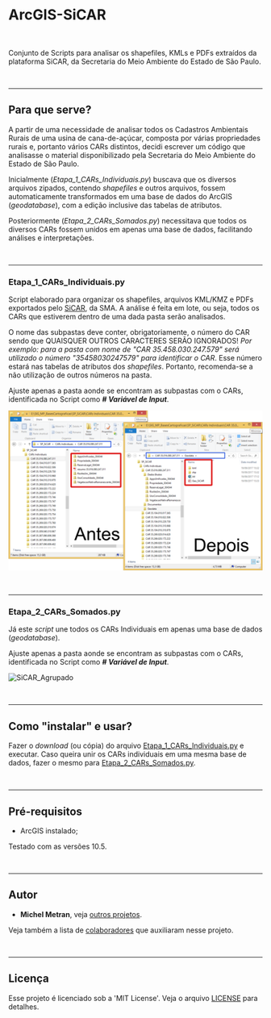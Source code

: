 # ArcGIS-SiCAR

<br>

Conjunto de Scripts para analisar os shapefiles, KMLs e PDFs extraídos da plataforma SiCAR, da Secretaria do Meio Ambiente do Estado de São Paulo.

<br>

---

## Para que serve?

A partir de uma necessidade de analisar todos os Cadastros Ambientais Rurais de uma usina de cana-de-açúcar, composta por várias propriedades rurais e, portanto vários CARs distintos, decidi escrever um código que analisasse o material disponibilizado pela Secretaria do Meio Ambiente do Estado de São Paulo.

Inicialmente (_Etapa_1_CARs_Individuais.py_) buscava que os diversos arquivos zipados, contendo _shapefiles_ e outros arquivos, fossem automaticamente transformados em uma base de dados do ArcGIS (_geodatabase_), com a edição inclusive das tabelas de atributos.

Posteriormente (_Etapa_2_CARs_Somados.py_) necessitava que todos os diversos CARs fossem unidos em apenas uma base de dados, facilitando análises e interpretações.

<br>

---

### Etapa_1_CARs_Individuais.py

Script elaborado para organizar os shapefiles, arquivos KML/KMZ e PDFs exportados pelo [SiCAR](http://www.ambiente.sp.gov.br/sicar/), da SMA.
A análise é feita em lote, ou seja, todos os CARs que estiverem dentro de uma dada pasta serão analisados.

O nome das subpastas deve conter, obrigatoriamente, o número do CAR sendo que QUAISQUER OUTROS CARACTERES SERÃO IGNORADOS! _Por exemplo: para a pasta com nome de "CAR 35.458.030.247.579" será utilizado o número "35458030247579" para identificar o CAR_. Esse número estará nas tabelas de atributos dos _shapefiles_. Portanto, recomenda-se a não utilização de outros números na pasta.

Ajuste apenas a pasta aonde se encontram as subpastas com o CARs, identificada no Script como **_# Variável de Input_**.

![SiCAR_AntesDepois](docs/screenshots/SiCAR_AntesDepois.png)

<br>

---

### Etapa_2_CARs_Somados.py

Já este _script_ une todos os CARs Individuais em apenas uma base de dados (_geodatabase_).

Ajuste apenas a pasta aonde se encontram as subpastas com o CARs, identificada no Script como **_# Variável de Input_**.

![SiCAR_Agrupado](docs/screenshots/SiCAR_Agrupado.png)

<br>

---

## Como "instalar" e usar?

Fazer o _download_ (ou cópia) do arquivo [Etapa_1_CARs_Individuais.py](Scripts/Etapa_1_CARs_Individuais.py) e executar.
Caso queira unir os CARs individuais em uma mesma base de dados, fazer o mesmo para [Etapa_2_CARs_Somados.py](Scripts/Etapa_2_CARs_Somados.py).

<br>

---

## Pré-requisitos

- ArcGIS instalado;

Testado com as versões 10.5.

<br>

---

## Autor

- **Michel Metran**, veja [outros projetos](https://github.com/michelmetran).

Veja também a lista de [colaboradores](https://github.com/michelmetran/ArcGIS-Transformation/settings/collaboration) que auxiliaram nesse projeto.

<br>

---

## Licença

Esse projeto é licenciado sob a 'MIT License'.
Veja o arquivo [LICENSE](LICENSE) para detalhes.
